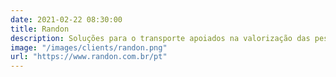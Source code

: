 ```yaml
---
date: 2021-02-22 08:30:00
title: Randon
description: Soluções para o transporte apoiados na valorização das pessoas, na geração do lucro com sustentabilidade, na confiança, na inovação e na tecnologia.
image: "/images/clients/randon.png"
url: "https://www.randon.com.br/pt"
---
```

